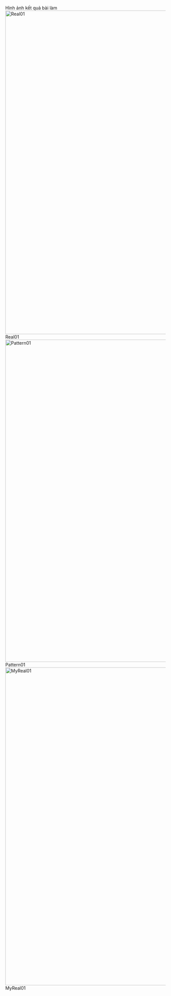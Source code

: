 Hình ảnh kết quả bài làm
<img width="1280" height="1017" alt="Real01" src="https://github.com/user-attachments/assets/6869c7be-c32a-4f29-824b-d2dceb438851" />
Real01
<img width="1280" height="1013" alt="Pattern01" src="https://github.com/user-attachments/assets/e72bc077-d0c6-4789-a2d0-0a19da2eb31d" />
Pattern01
<img width="1273" height="999" alt="MyReal01" src="https://github.com/user-attachments/assets/04332ba3-db9d-4cd3-9e66-9549b03789df" />
MyReal01
